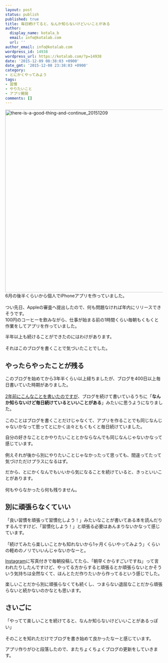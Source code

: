 ```yaml
---
layout: post
status: publish
published: true
title: 毎日続けてると、なんか知らないけどいいことがある
author:
  display_name: kotala_b
  email: info@kotalab.com
  url: ''
author_email: info@kotalab.com
wordpress_id: 14938
wordpress_url: https://kotalab.com/?p=14938
date: '2015-12-09 08:38:03 +0900'
date_gmt: '2015-12-08 23:38:03 +0900'
category:
- とにかくやってみよう
tags:
- 習慣
- やりたいこと
- アプリ開発
comments: []
---
```

<p><img src="https://kotalab.com/wp-content/uploads/2015/12/there-is-a-good-thing-and-continue_20151209-780x585.jpg" alt="there-is-a-good-thing-and-continue_20151209" width="780" height="585" class="aligncenter size-large wp-image-14940" /><br />
6月の後半くらいから個人でiPhoneアプリを作っていました。<br><br />
つい先日、Appleの審査へ提出したので、何も問題なければ年内にリリースできそうです。<br />
100円のコーヒーを飲みながら、仕事が始まる前の1時間くらい毎朝もくもくと作業をしてアプリを作っていました。</p>
<p>半年以上も続けることができたのにはわけがあります。<br><br />
それはこのブログを書くことで気づいたことでした。</p>
<!--more-->
<h2>やったらやったことが残る</h2>
<p>このブログを始めてから3年半くらい以上経ちましたが、ブログを400日以上毎日書いていた時期がありました。<br><br />
<a href="https://kotalab.com/second-anivarsary">2年前にこんなことを書いたのですが</a>、ブログを続けて書いているうちに「<strong>なんか知らないけど毎日続けているといいことがある</strong>」みたいに思うようになりました。<br><br />
このことはブログを書くことだけじゃなくて、アプリを作ることでも同じなんじゃないかなって思ってとにかく淡々ともくもくと毎日続けていました。  </p>
<p>自分の好きなこととかやりたいこととかならなんでも同じなんじゃないかなって感じています。<br><br />
例えそれが後から別にやりたいことじゃなかったって思っても、間違ってたって気づけただけプラスになるはず。</p>
<p>だから、とにかくなんでもいいから気になることを続けていると、きっといいことがあります。<br><br />
何もやらなかったら何も残りません。</p>
<h2>別に頑張らなくていい</h2>
<p>「良い習慣を頑張って習慣化しよう！」みたいなことが書いてある本を読んだりするんですけど、「習慣化しよう！」と頑張る必要はあんまりないかなって感じています。<br><br />
「続けてみたら楽しいことかも知れないから1ヶ月くらいやってみよう」くらいの軽めのノリでいいんじゃないかなーと。  </p>
<p><a href="https://www.instagram.com/tetsuyakotala/" target="_blank">Instagram</a>に写真付きで毎朝投稿してたら、「朝早くからすごいですね」って言われたりしたんですけど、やってる方からすると頑張るとか頑張らないとかそういう気持ちは全然なくて、ほんとただ作りたいから作ってるという感じでした。</p>
<p>楽しいことだから別に頑張らなくても続くし、つまらない退屈なことだから頑張らないと続かないのかなとも思います。</p>
<h2>さいごに</h2>
<p>「やってて楽しいことを続けてると、なんか知らないけどいいことがあるっぽい」<br><br />
そのことを知れただけでブログを書き始めて良かったなーと感じています。</p>
<p>アプリ作りがひと段落したので、またちょくちょくブログの更新をしていきます。</p>
